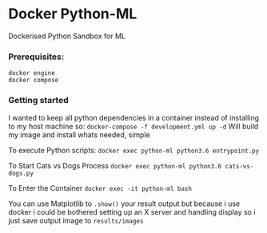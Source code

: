 # Docker Python-ML
Dockerised Python Sandbox for ML

### Prerequisites:
    docker engine
    docker compose

### Getting started

 I wanted to keep all python dependencies in a container instead of installing to my host machine so: `docker-compose -f development.yml up -d` Will build my image and install whats needed, simple

To execute Python scripts:
`docker exec python-ml python3.6 entrypoint.py`

To Start Cats vs Dogs Process
`docker exec python-ml python3.6 cats-vs-dogs.py`

To Enter the Container
`docker exec -it python-ml bash`

You can use Matplotlib to `.show()` your result output but because i use docker i could be bothered setting up an X server and handling display so i just save output image to `results/images`
